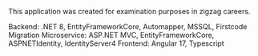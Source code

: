 This application was created for examination purposes in zigzag careers.

Backend: .NET 8, EntityFrameworkCore, Automapper, MSSQL, Firstcode Migration
Microservice: ASP.NET MVC, EntityFrameworkCore, ASPNETIdentity, IdentityServer4
Frontend: Angular 17, Typescript

